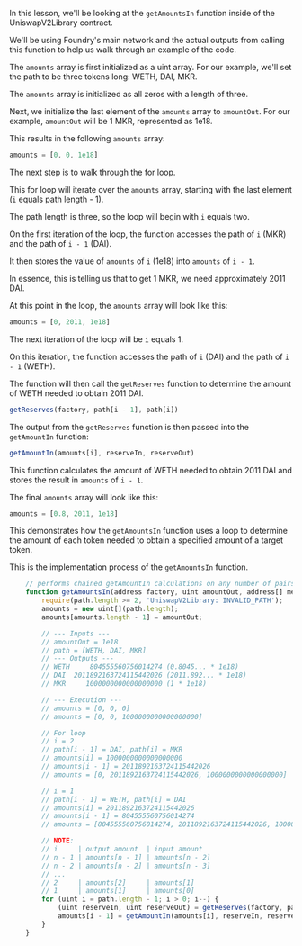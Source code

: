 In this lesson, we'll be looking at the `getAmountsIn` function inside of the UniswapV2Library contract.

We'll be using Foundry's main network and the actual outputs from calling this function to help us walk through an example of the code.

The `amounts` array is first initialized as a uint array. For our example, we'll set the path to be three tokens long: WETH, DAI, MKR.

The `amounts` array is initialized as all zeros with a length of three.

Next, we initialize the last element of the `amounts` array to `amountOut`. For our example, `amountOut` will be 1 MKR, represented as 1e18.

This results in the following `amounts` array:

```javascript
amounts = [0, 0, 1e18]
```

The next step is to walk through the for loop.

This for loop will iterate over the `amounts` array, starting with the last element (`i` equals path length - 1).

The path length is three, so the loop will begin with `i` equals two. 

On the first iteration of the loop, the function accesses the path of `i` (MKR) and the path of `i - 1` (DAI). 

It then stores the value of `amounts` of `i` (1e18) into `amounts` of `i - 1`.

In essence, this is telling us that to get 1 MKR, we need approximately 2011 DAI.

At this point in the loop, the `amounts` array will look like this:

```javascript
amounts = [0, 2011, 1e18]
```

The next iteration of the loop will be `i` equals 1.

On this iteration, the function accesses the path of `i` (DAI) and the path of `i - 1` (WETH). 

The function will then call the `getReserves` function to determine the amount of WETH needed to obtain 2011 DAI.

```javascript
getReserves(factory, path[i - 1], path[i])
```

The output from the `getReserves` function is then passed into the `getAmountIn` function:

```javascript
getAmountIn(amounts[i], reserveIn, reserveOut)
```

This function calculates the amount of WETH needed to obtain 2011 DAI and stores the result in `amounts` of `i - 1`.

The final `amounts` array will look like this:

```javascript
amounts = [0.8, 2011, 1e18]
```

This demonstrates how the `getAmountsIn` function uses a loop to determine the amount of each token needed to obtain a specified amount of a target token.

This is the implementation process of the `getAmountsIn` function.

```js
    // performs chained getAmountIn calculations on any number of pairs
    function getAmountsIn(address factory, uint amountOut, address[] memory path) internal view returns (uint[] memory amounts) {
        require(path.length >= 2, 'UniswapV2Library: INVALID_PATH');
        amounts = new uint[](path.length);
        amounts[amounts.length - 1] = amountOut;

        // --- Inputs ---
        // amountOut = 1e18
        // path = [WETH, DAI, MKR]
        // --- Outputs ---
        // WETH     804555560756014274 (0.8045... * 1e18)
        // DAI  2011892163724115442026 (2011.892... * 1e18)
        // MKR     1000000000000000000 (1 * 1e18)

        // --- Execution ---
        // amounts = [0, 0, 0]
        // amounts = [0, 0, 1000000000000000000]

        // For loop
        // i = 2
        // path[i - 1] = DAI, path[i] = MKR
        // amounts[i] = 1000000000000000000
        // amounts[i - 1] = 2011892163724115442026
        // amounts = [0, 2011892163724115442026, 1000000000000000000]

        // i = 1
        // path[i - 1] = WETH, path[i] = DAI
        // amounts[i] = 2011892163724115442026
        // amounts[i - 1] = 804555560756014274
        // amounts = [804555560756014274, 2011892163724115442026, 1000000000000000000]

        // NOTE:
        // i     | output amount  | input amount
        // n - 1 | amounts[n - 1] | amounts[n - 2]
        // n - 2 | amounts[n - 2] | amounts[n - 3]
        // ...
        // 2     | amounts[2]     | amounts[1] 
        // 1     | amounts[1]     | amounts[0]
        for (uint i = path.length - 1; i > 0; i--) {
            (uint reserveIn, uint reserveOut) = getReserves(factory, path[i - 1], path[i]);
            amounts[i - 1] = getAmountIn(amounts[i], reserveIn, reserveOut);
        }
    }
```
